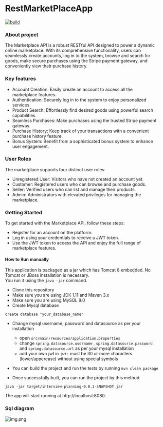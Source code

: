# RestMarketPlaceApp

[![build](https://github.com/Wectro20/intellistart-java-2022-propositum/actions/workflows/maven.yml/badge.svg)](https://github.com/Wectro20/intellistart-java-2022-propositum/actions/workflows/maven.yml)

### About project
The Marketplace API is a robust RESTful API designed to power a dynamic online marketplace. With its comprehensive
functionality, users can seamlessly create accounts, log in to the system, browse and search for goods, make secure
purchases using the Stripe payment gateway, and conveniently view their purchase history.
### Key features
- Account Creation: Easily create an account to access all the marketplace features.
- Authentication: Securely log in to the system to enjoy personalized services.
- Product Search: Effortlessly find desired goods using powerful search capabilities.
- Seamless Purchases: Make purchases using the trusted Stripe payment gateway.
- Purchase History: Keep track of your transactions with a convenient purchase history feature.
- Bonus System: Benefit from a sophisticated bonus system to enhance user engagement.
### User Roles
The marketplace supports four distinct user roles:
- Unregistered User: Visitors who have not created an account yet.
- Customer: Registered users who can browse and purchase goods.
- Seller: Verified users who can list and manage their products.
- Admin: Administrators with elevated privileges for managing the marketplace.
### Getting Started
To get started with the Marketplace API, follow these steps:
- Register for an account on the platform.
- Log in using your credentials to receive a JWT token.
- Use the JWT token to access the API and enjoy the full range of marketplace features.

#### How to Run manually

This application is packaged as a jar which has Tomcat 8 embedded. No Tomcat or JBoss installation is necessary.</br> You run it using the ```java -jar``` command.

* Clone this repository
* Make sure you are using JDK 1.11 and Maven 3.x
* Make sure you are using MySQL 8.0
* Create Mysql database
``` 
create database "your_database_name"
```
*  Change mysql username, password and datasource as per your installation
    - open `src/main/resources/application.properties`
    - change `spring.datasource.username` , `spring.datasource.password` and `spring.datasource.url` as per your mysql installation
    - add your own jwt in `jwt:` must be 30 or more characters (lower/uppercase) without using special symbols

* You can build the project and run the tests by running ```mvn clean package```
* Once successfully built, you can run the project by this method:
```
java -jar target/interview-planning-0.0.1-SNAPSHOT.jar
```
The app will start running at http://localhost:8080.

### Sql diagram
![img.png](https://github.com/VovaMitsura/mitsura-rest-marketplace-app/assets/95585344/d1dbf269-a04d-4275-93b2-544929d39835)